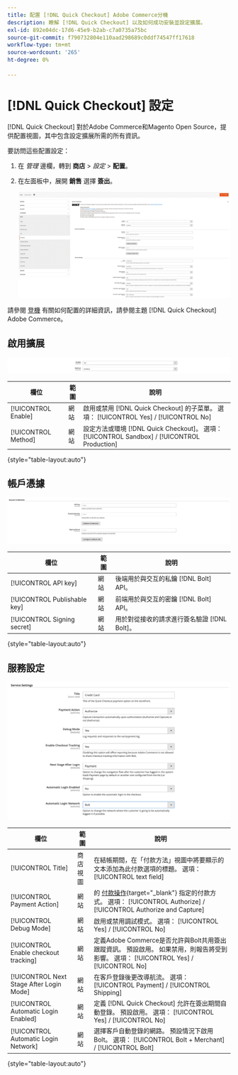 ```yaml
---
title: 配置 [!DNL Quick Checkout] Adobe Commerce分機
description: 瞭解 [!DNL Quick Checkout] 以及如何成功安裝並設定擴展。
exl-id: 892e04dc-17d6-45e9-b2ab-c7a0735a75bc
source-git-commit: f790732804e110aad298689c0ddf74547ff17618
workflow-type: tm+mt
source-wordcount: '265'
ht-degree: 0%

---
```


# [!DNL Quick Checkout] 設定

[!DNL Quick Checkout] 對於Adobe Commerce和Magento Open Source，提供配置視圖，其中包含設定擴展所需的所有資訊。

要訪問這些配置設定：

1. 在 _管理_ 邊欄，轉到 **商店** > _設定_ > **配置**。
1. 在左面板中，展開 **銷售** 選擇 **簽出**。

   ![快速簽出](assets/config-new-logo-view.png)

請參閱 [登機](../quick-checkout/onboarding.md) 有關如何配置的詳細資訊，請參閱主題 [!DNL Quick Checkout] Adobe Commerce。

## 啟用擴展

![快速簽出](assets/enable-method.png)

| 欄位 | 範圍 | 說明 |
|---|---|---|
| [!UICONTROL Enable] | 網站 | 啟用或禁用 [!DNL Quick Checkout] 的子菜單。 選項： [!UICONTROL Yes] / [!UICONTROL No] |
| [!UICONTROL Method] | 網站 | 設定方法或環境 [!DNL Quick Checkout]。 選項： [!UICONTROL Sandbox] / [!UICONTROL Production] |

{style="table-layout:auto"}

## 帳戶憑據

![快速簽出](assets/account-creds.png)

| 欄位 | 範圍 | 說明 |
|---|---|---|
| [!UICONTROL API key] | 網站 | 後端用於與交互的私鑰 [!DNL Bolt] API。 |
| [!UICONTROL Publishable key] | 網站 | 前端用於與交互的密鑰 [!DNL Bolt] API。 |
| [!UICONTROL Signing secret] | 網站 | 用於對從接收的請求進行簽名驗證 [!DNL Bolt]。 |

{style="table-layout:auto"}

## 服務設定

![快速簽出](assets/service-settings.png)

| 欄位 | 範圍 | 說明 |
|---|---|---|
| [!UICONTROL Title] | 商店視圖 | 在結帳期間，在「付款方法」視圖中將要顯示的文本添加為此付款選項的標題。 選項： [!UICONTROL text field] |
| [!UICONTROL Payment Action] | 網站 | 的 [付款操作](https://docs.magento.com/user-guide/configuration/sales/payment-methods.html#payment-actions){target="_blank"} 指定的付款方式。 選項： [!UICONTROL Authorize] / [!UICONTROL Authorize and Capture] |
| [!UICONTROL Debug Mode] | 網站 | 啟用或禁用調試模式。 選項： [!UICONTROL Yes] / [!UICONTROL No] |
| [!UICONTROL Enable checkout tracking] | 網站 | 定義Adobe Commerce是否允許與Bolt共用簽出跟蹤資訊。 預設啟用。 如果禁用，則報告將受到影響。 選項： [!UICONTROL Yes] / [!UICONTROL No] |
| [!UICONTROL Next Stage After Login Mode] | 網站 | 在客戶登錄後更改導航流。 選項： [!UICONTROL Payment] / [!UICONTROL Shipping] |
| [!UICONTROL Automatic Login Enabled] | 網站 | 定義 [!DNL Quick Checkout] 允許在簽出期間自動登錄。 預設啟用。 選項： [!UICONTROL Yes] / [!UICONTROL No] |
| [!UICONTROL Automatic Login Network] | 網站 | 選擇客戶自動登錄的網路。 預設情況下啟用Bolt。 選項： [!UICONTROL Bolt + Merchant] / [!UICONTROL Bolt] |

{style="table-layout:auto"}
